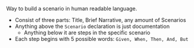 Way to build a scenario in human readable language.

* Consist of three parts: Title, Brief Narrative, any amount of Scenarios
* Anything above the `Scenario` declaration is just documentation
  * Anything below it are steps in the specific scenario
* Each step begins with 5 possible words: `Given, When, Then, And, But`